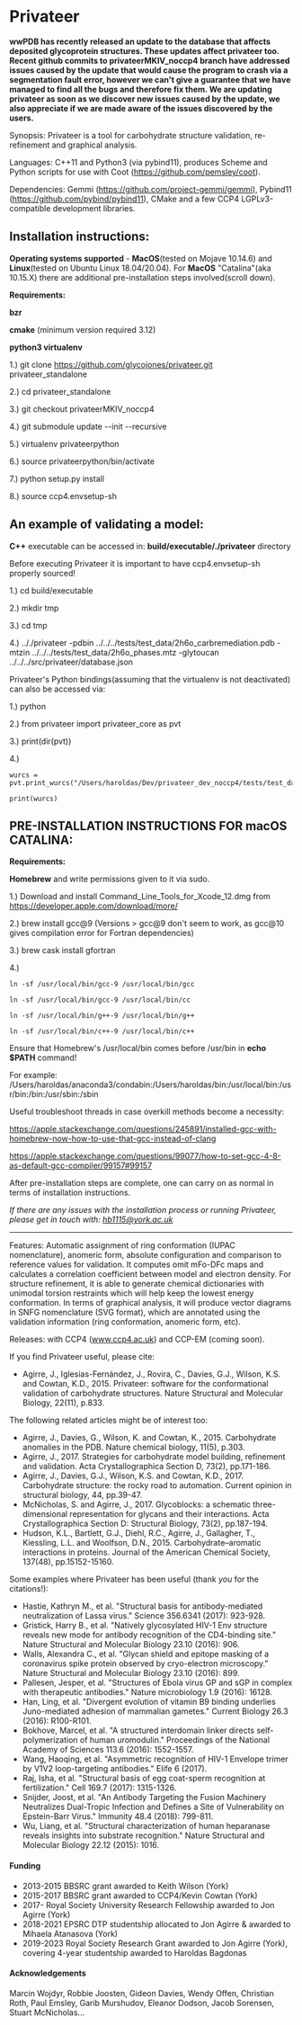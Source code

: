 

# Privateer


**wwPDB has recently released an update to the database that affects deposited glycoprotein structures. These updates affect privateer too. Recent github commits to privateerMKIV_noccp4 branch have addressed issues caused by the update that would cause the program to crash via a segmentation fault error, however we can't give a guarantee that we have managed to find all the bugs and therefore fix them. We are updating privateer as soon as we discover new issues caused by the update, we also appreciate if we are made aware of the issues discovered by the users.**

Synopsis: Privateer is a tool for carbohydrate structure validation, re-refinement and graphical analysis.

Languages: C++11 and Python3 (via pybind11), produces Scheme and Python scripts for use with Coot (https://github.com/pemsley/coot).

Dependencies: Gemmi (https://github.com/project-gemmi/gemmi), Pybind11 (https://github.com/pybind/pybind11), CMake and a few CCP4 LGPLv3-compatible development libraries.



## **Installation instructions:**

**Operating systems supported** - **MacOS**(tested on Mojave 10.14.6) and **Linux**(tested on Ubuntu Linux 18.04/20.04). For **MacOS** "Catalina"(aka 10.15.X) there are additional pre-installation steps involved(scroll down).

**Requirements:** 

**bzr** 

**cmake** (minimum version required 3.12)

**python3 virtualenv** 



1.) git clone https://github.com/glycojones/privateer.git privateer_standalone

2.) cd privateer_standalone

3.) git checkout privateerMKIV_noccp4

4.) git submodule update --init --recursive

5.) virtualenv privateerpython

6.) source privateerpython/bin/activate

7.) python setup.py install

8.) source ccp4.envsetup-sh



## An example of validating a model:

**C++** executable can be accessed in: **build/executable/./privateer** directory

Before executing Privateer it is important to have ccp4.envsetup-sh properly sourced!

1.) cd build/executable

2.) mkdir tmp

3.) cd tmp

4.) .././privateer -pdbin ../../../tests/test_data/2h6o_carbremediation.pdb -mtzin ../../../tests/test_data/2h6o_phases.mtz -glytoucan ../../../src/privateer/database.json

Privateer's Python bindings(assuming that the virtualenv is not deactivated) can also be accessed via: 

1.) python

2.) from privateer import privateer_core as pvt

3.) print(dir(pvt))

4.) 

    wurcs = pvt.print_wurcs("/Users/haroldas/Dev/privateer_dev_noccp4/tests/test_data/2h6o_carbremediation.pdb")
    
    print(wurcs)


## PRE-INSTALLATION INSTRUCTIONS FOR macOS CATALINA: 

**Requirements:**

**Homebrew** and write permissions given to it via sudo. 

1.) Download and install Command_Line_Tools_for_Xcode_12.dmg from https://developer.apple.com/download/more/

2.) brew install gcc@9 (Versions > gcc@9 don't seem to work, as gcc@10 gives compilation error for Fortran dependencies)

3.) brew cask install gfortran

4.) 

    ln -sf /usr/local/bin/gcc-9 /usr/local/bin/gcc
    
    ln -sf /usr/local/bin/gcc-9 /usr/local/bin/cc
    
    ln -sf /usr/local/bin/g++-9 /usr/local/bin/g++
    
    ln -sf /usr/local/bin/c++-9 /usr/local/bin/c++

Ensure that Homebrew's /usr/local/bin comes before /usr/bin in **echo $PATH** command!

For example: /Users/haroldas/anaconda3/condabin:/Users/haroldas/bin:/usr/local/bin:/usr/bin:/bin:/usr/sbin:/sbin

Useful troubleshoot threads in case overkill methods become a necessity: 

https://apple.stackexchange.com/questions/245891/installed-gcc-with-homebrew-now-how-to-use-that-gcc-instead-of-clang

https://apple.stackexchange.com/questions/99077/how-to-set-gcc-4-8-as-default-gcc-compiler/99157#99157

After pre-installation steps are complete, one can carry on as normal in terms of installation instructions. 


*If there are any issues with the installation process or running Privateer, please get in touch with: hb1115@york.ac.uk*
_____

Features: Automatic assignment of ring conformation (IUPAC nomenclature), anomeric form, absolute configuration and comparison to reference values for validation. It computes omit mFo-DFc maps and calculates a correlation coefficient between model and electron density. For structure refinement, it is able to generate chemical dictionaries with unimodal torsion restraints which will help keep the lowest energy conformation. In terms of graphical analysis, it will produce vector diagrams in SNFG nomenclature (SVG format), which are annotated using the validation information (ring conformation, anomeric form, etc).

Releases: with CCP4 (www.ccp4.ac.uk) and CCP-EM (coming soon).

If you find Privateer useful, please cite:

- Agirre, J., Iglesias-Fernández, J., Rovira, C., Davies, G.J., Wilson, K.S. and Cowtan, K.D., 2015. Privateer: software for the conformational validation of carbohydrate structures. Nature Structural and Molecular Biology, 22(11), p.833.

The following related articles might be of interest too:

- Agirre, J., Davies, G., Wilson, K. and Cowtan, K., 2015. Carbohydrate anomalies in the PDB. Nature chemical biology, 11(5), p.303.
- Agirre, J., 2017. Strategies for carbohydrate model building, refinement and validation. Acta Crystallographica Section D, 73(2), pp.171-186.
- Agirre, J., Davies, G.J., Wilson, K.S. and Cowtan, K.D., 2017. Carbohydrate structure: the rocky road to automation. Current opinion in structural biology, 44, pp.39-47.
- McNicholas, S. and Agirre, J., 2017. Glycoblocks: a schematic three-dimensional representation for glycans and their interactions. Acta Crystallographica Section D: Structural Biology, 73(2), pp.187-194.
- Hudson, K.L., Bartlett, G.J., Diehl, R.C., Agirre, J., Gallagher, T., Kiessling, L.L. and Woolfson, D.N., 2015. Carbohydrate–aromatic interactions in proteins. Journal of the American Chemical Society, 137(48), pp.15152-15160.

Some examples where Privateer has been useful (thank _you_ for the citations!):

- Hastie, Kathryn M., et al. "Structural basis for antibody-mediated neutralization of Lassa virus." Science 356.6341 (2017): 923-928.
- Gristick, Harry B., et al. "Natively glycosylated HIV-1 Env structure reveals new mode for antibody recognition of the CD4-binding site." Nature Structural and Molecular Biology 23.10 (2016): 906.
- Walls, Alexandra C., et al. "Glycan shield and epitope masking of a coronavirus spike protein observed by cryo-electron microscopy." Nature Structural and Molecular Biology 23.10 (2016): 899.
- Pallesen, Jesper, et al. "Structures of Ebola virus GP and sGP in complex with therapeutic antibodies." Nature microbiology 1.9 (2016): 16128.
- Han, Ling, et al. "Divergent evolution of vitamin B9 binding underlies Juno-mediated adhesion of mammalian gametes." Current Biology 26.3 (2016): R100-R101.
- Bokhove, Marcel, et al. "A structured interdomain linker directs self-polymerization of human uromodulin." Proceedings of the National Academy of Sciences 113.6 (2016): 1552-1557.
- Wang, Haoqing, et al. "Asymmetric recognition of HIV-1 Envelope trimer by V1V2 loop-targeting antibodies." Elife 6 (2017).
- Raj, Isha, et al. "Structural basis of egg coat-sperm recognition at fertilization." Cell 169.7 (2017): 1315-1326.
- Snijder, Joost, et al. "An Antibody Targeting the Fusion Machinery Neutralizes Dual-Tropic Infection and Defines a Site of Vulnerability on Epstein-Barr Virus." Immunity 48.4 (2018): 799-811.
- Wu, Liang, et al. "Structural characterization of human heparanase reveals insights into substrate recognition." Nature Structural and Molecular Biology 22.12 (2015): 1016.

#### Funding 
* 2013-2015 BBSRC grant awarded to Keith Wilson (York)
* 2015-2017 BBSRC grant awarded to CCP4/Kevin Cowtan (York)
* 2017-     Royal Society University Research Fellowship awarded to Jon Agirre (York)
* 2018-2021 EPSRC DTP studentship allocated to Jon Agirre & awarded to Mihaela Atanasova (York)
* 2019-2023 Royal Society Research Grant awarded to Jon Agirre (York), covering 4-year studentship awarded to Haroldas Bagdonas

#### Acknowledgements
Marcin Wojdyr, Robbie Joosten, Gideon Davies, Wendy Offen, Christian Roth, Paul Emsley, Garib Murshudov, Eleanor Dodson, Jacob Sorensen, Stuart McNicholas... 
